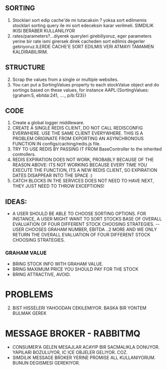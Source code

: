 ## SORTING
1. Stocklari sort edip cache'de mi tutacaksin ? yoksa sort edilmemis stocklari sorting query ile mi sort edeceksin karar verilmeli. SIMDILIK IKISI BERABER KULLANILIYOR
2. rates/parameters?...diyerek queryleri girebiliyoruz, eger parameters yerine bir rate ismi girersek direk cacheden sort edilmis degerler getiriyoruz.ILERDE CACHE'E SORT EDILMIS VERI ATMAYI TAMAMEN KALDIRABILIRIM.
## STRUCTURE
2. Scrap the values from a single or multiple websites.
4. You can put a SortingValues property to each stockValue object and do sortings based on these values, for instance AAPL:{SortingValues: {graham:5, ebitda:241, ...., p/b:123}}
 
## CODE
1. Create a global logger middleware.
3. CREATE A SINGLE REDIS CLIENT, DO NOT CALL REDISCONFIG EVERWHERE. USE THE SAME CLIENT EVERYWHERE. THIS IS A PROBLEM ORIGINATE FROM EXPORTING AN ASYNCHRONOUS FUNCTION IN configs/caching/redis.js file.
4. TRY TO USE REDIS BY PASSING IT FROM BaseController to the inherited controllers.
5. REDIS EXPIRATION DOES NOT WORK, PROBABLY BECAUSE OF THE REASON ABOVE: ITS NOT WORKING BECAUSE EVERY TIME YOU EXECUTE THE FUNCTION, ITS A NEW REDIS CLIENT, SO EXPIRATION DATES DISAPPEAR INTO THE SPACE :)
6. CATCH BLOCKS IN THE SERVICES DOES NOT NEED TO HAVE NEXT, THEY JUST NEED TO THROW EXCEPTIONS!

## IDEAS:
- A USER SHOULD BE ABLE TO CHOOSE SORTING OPTIONS. FOR INSTANCE, A USER MIGHT WANT TO SORT STOCKS BASE OF OVERALL EVALUATION OF FOUR DIFFERENT STOCK CHOOSING STRATEGIES.
-- USER CHOOSES GRAHAM NUMBER, EBITDA ..2 MORE AND WE ONLY RETURN THE OVERALL EVALUATION OF FOUR DIFFERENT STOCK CHOOSING STRATEGIES.

### GRAHAM VALUE
- BRING STOCK INFO WITH GRAHAM VALUE.
- BRING MAXIMUM PRICE YOU SHOULD PAY FOR THE STOCK
- BRING ATTRACTIVE, AVOID.


# PROBLEMS
2. BIST HISSELERI YAHOODAN CEKILEMIYOR. BASKA BIR YONTEM BULMAK GEREK

# MESSAGE BROKER - RABBITMQ
- CONSUMER'A GELEN MESAJLAR ACAYIP BIR SACMALIKLA DONUYOR. YAPILARI BOZULUYOR, IC ICE OBJELER GELIYOR. COZ.
- SIMDILIK MESSAGE BROKER YERINE PROMISE ALL KULLANIYORUM. BUNUN DEGISMESI GEREKIYOR.
